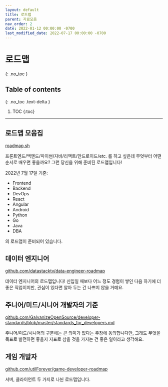 ```yaml
---
layout: default
title: 로드맵
parent: 자료모음
nav_order: 2
date: 2022-01-12 00:00:00 -0700
last_modified_date: 2022-07-17 00:00:00 -0700
---
```


# 로드맵

{: .no_toc }

## Table of contents

{: .no_toc .text-delta }

1. TOC
   {:toc}

---

## 로드맵 모음집

[roadmap.sh][roadmap-sh]

[roadmap-sh]: https://roadmap.sh

프론트엔드/백엔드/파이썬/자바/리액트/안드로이드/etc. 를 하고 싶은데 무엇부터 어떤 순서로 배우면 좋을까요? 그런 당신을 위해 준비된 로드맵입니다!

2022년 7월 17일 기준:

- Frontend
- Backend
- DevOps
- React
- Angular
- Android
- Python
- Go
- Java
- DBA

의 로드맵이 준비되어 있습니다.

## 데이터 엔지니어

[github.com/datastacktv/data-engineer-roadmap][data-engineer-roadmap]

[data-engineer-roadmap]: https://github.com/datastacktv/data-engineer-roadmap

데이터 엔지니어의 로드맵입니다! 신입일 때보다 어느 정도 경험이 쌓인 다음 하기에 더 좋은 직업이지만, 관심이 있다면 알아 두는 건 나쁘지 않을 거예요.

## 주니어/미드/시니어 개발자의 기준

[github.com/GalvanizeOpenSource/developer-standards/blob/master/standards_for_developers.md][developer-standards]

[developer-standards]: https://github.com/GalvanizeOpenSource/developer-standards/blob/master/standards_for_developers.md

주니어/미드/시니어의 구분에는 큰 의미가 없다는 주장에 동의합니다만, 그래도 무엇을 목표로 발전하면 좋을지 지표로 삼을 것을 가지는 건 좋은 일이라고 생각해요.

## 게임 개발자

[github.com/utilForever/game-developer-roadmap][game-developer-roadmap]

[game-developer-roadmap]: https://github.com/utilForever/game-developer-roadmap

서버, 클라이언트 두 가지로 나뉜 로드맵입니다.
